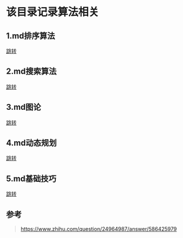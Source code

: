 <!--
 * @Author: xiuquanxu
 * @Company: kaochong
 * @Date: 2020-03-20 00:00:56
 * @LastEditors: xiuquanxu
 * @LastEditTime: 2020-03-25 11:12:35
 -->

# 该目录记录算法相关  

## 1.md排序算法  

<a href="./1.md">跳转</a>

## 2.md搜索算法  

<a href="./2.md">跳转</a>

## 3.md图论

<a href="./3.md">跳转</a>

## 4.md动态规划
<a href="./4.md">跳转</a>

## 5.md基础技巧

<a href="./5.md">跳转</a>

## 参考  

> https://www.zhihu.com/question/24964987/answer/586425979